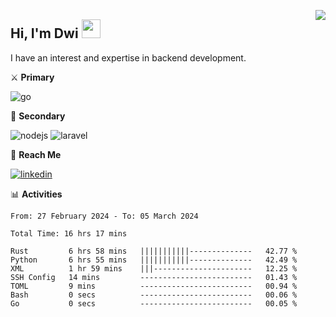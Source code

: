 [<img src="https://komarev.com/ghpvc/?username=masred&color=green&style=flat-square&label=Profile+Views" align="right">](github.com/masred)

## Hi, I'm Dwi <img src="https://raw.githubusercontent.com/MartinHeinz/MartinHeinz/master/wave.gif" width="30px">

I have an interest and expertise in backend development.

⚔️ **Primary**

![go](https://img.shields.io/badge/---?logo=go&label=Golang&style=social)

🔪 **Secondary**

![nodejs](https://img.shields.io/badge/---?logo=node.js&label=Node.js&style=social&logoColor=green)
![laravel](https://img.shields.io/badge/---?logo=laravel&label=Laravel&style=social)

🔗 **Reach Me**

[![linkedin](https://img.shields.io/badge/---?logo=linkedin&label=LinkedIn&style=social)](https://linkedin.com/in/dwifitriyanto)

📊 **Activities**

<!--START_SECTION:waka-->

```all_time
From: 27 February 2024 - To: 05 March 2024

Total Time: 16 hrs 17 mins

Rust         6 hrs 58 mins   |||||||||||--------------   42.77 %
Python       6 hrs 55 mins   |||||||||||--------------   42.49 %
XML          1 hr 59 mins    |||----------------------   12.25 %
SSH Config   14 mins         -------------------------   01.43 %
TOML         9 mins          -------------------------   00.94 %
Bash         0 secs          -------------------------   00.06 %
Go           0 secs          -------------------------   00.05 %
```

<!--END_SECTION:waka-->
